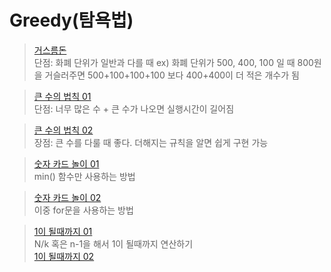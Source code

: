 # Greedy(탐욕법)

>[거스름돈](./exchange.py)<br>
단점: 화폐 단위가 일반과 다를 때 ex) 화폐 단위가 500, 400, 100 일 때 800원을 거슬러주면 500+100+100+100 보다 400+400이 더 적은 개수가 됨

>[큰 수의 법칙 01](./Rule_of_bigNum.py)<br>
단점: 너무 많은 수 + 큰 수가 나오면 실행시간이 길어짐

>[큰 수의 법칙 02](./Rule_of_bigNum02.py)<br>
장점: 큰 수를 다룰 때 좋다. 더해지는 규칙을 알면 쉽게 구현 가능

>[숫자 카드 놀이 01](./Number_Card_Game.py)<br>
min() 함수만 사용하는 방법

>[숫자 카드 놀이 02](./Number_Card_Game02.py)<br>
이중 for문을 사용하는 방법

>[1이 될때까지 01](./to_number_one.py)<br>
N/k 혹은 n-1을 해서 1이 될때까지 연산하기<br>
>[1이 될때까지 02](./to_number_one02.py)<br>
